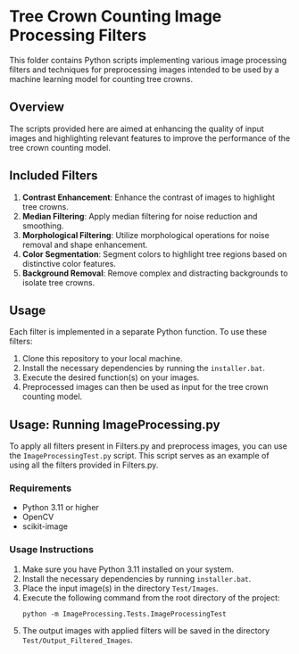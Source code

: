 # Tree Crown Counting Image Processing Filters

This folder contains Python scripts implementing various image processing filters and techniques for preprocessing images intended to be used by a machine learning model for counting tree crowns.

## Overview

The scripts provided here are aimed at enhancing the quality of input images and highlighting relevant features to improve the performance of the tree crown counting model.

## Included Filters

1. **Contrast Enhancement**: Enhance the contrast of images to highlight tree crowns.
2. **Median Filtering**: Apply median filtering for noise reduction and smoothing.
3. **Morphological Filtering**: Utilize morphological operations for noise removal and shape enhancement.
4. **Color Segmentation**: Segment colors to highlight tree regions based on distinctive color features.
5. **Background Removal**: Remove complex and distracting backgrounds to isolate tree crowns.

## Usage

Each filter is implemented in a separate Python function. To use these filters:

1. Clone this repository to your local machine.
2. Install the necessary dependencies by running the `installer.bat`.
3. Execute the desired function(s) on your images.
4. Preprocessed images can then be used as input for the tree crown counting model.

## Usage: Running ImageProcessing.py

To apply all filters present in Filters.py and preprocess images, you can use the `ImageProcessingTest.py` script. This script serves as an example of using all the filters provided in Filters.py.

### Requirements

- Python 3.11 or higher
- OpenCV
- scikit-image

### Usage Instructions

1. Make sure you have Python 3.11 installed on your system.
2. Install the necessary dependencies by running `installer.bat`.
3. Place the input image(s) in the directory `Test/Images`.
4. Execute the following command from the root directory of the project:
   ```
   python -m ImageProcessing.Tests.ImageProcessingTest
   ```
5. The output images with applied filters will be saved in the directory `Test/Output_Filtered_Images`.
